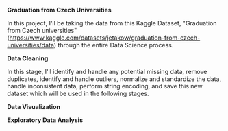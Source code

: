 **Graduation from Czech Universities**

In this project, I'll be taking the data from this Kaggle Dataset, "Graduation from Czech universities" (https://www.kaggle.com/datasets/jetakow/graduation-from-czech-universities/data) through the entire Data Science process.

**Data Cleaning**

In this stage, I'll identify and handle any potential missing data, remove duplicates, identify and handle outliers, normalize and standardize the data, handle inconsistent data, perform string encoding, and save this new dataset which will be used in the following stages.

**Data Visualization**

**Exploratory Data Analysis**
